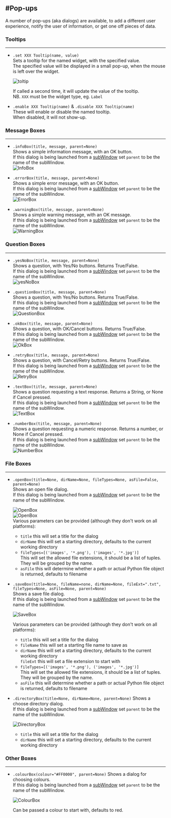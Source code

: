 #Pop-ups
---
A number of pop-ups (aka dialogs) are available, to add a different user experience, notify the user of information, or get one off pieces of data.

### Tooltips
---
* `.set XXX Tooltip(name, value)`  
    Sets a tooltip for the named widget, with the specified value.  
    The specified value will be displayed in a small pop-up, when the mouse is left over the widget.

    ![toltip](img/tooltip.png)

    If called a second time, it will update the value of the tooltip.  
    NB. `XXX` must be the widget type, eg. `Label`  

* `.enable XXX Tooltip(name)` & `.disable XXX Tooltip(name)`  
    These will enable or disable the named tooltip.  
    When disabled, it will not show-up.  

### Message Boxes
---
* `.infoBox(title, message, parent=None)`  
    Shows a simple information message, with an OK button.  
    If this dialog is being launched from a [subWindow](/pythonWidgetGrouping/#sub-window) set `parent` to be the name of the subWindow.  
    ![InfoBox](img/dialogs/info.gif)

* `.errorBox(title, message, parent=None)`  
    Shows a simple error message, with an OK button.  
    If this dialog is being launched from a [subWindow](/pythonWidgetGrouping/#sub-window) set `parent` to be the name of the subWindow.  
    ![ErrorBox](img/dialogs/error.gif)

* `.warningBox(title, message, parent=None)`  
    Shows a simple warning message, with an OK message.  
    If this dialog is being launched from a [subWindow](/pythonWidgetGrouping/#sub-window) set `parent` to be the name of the subWindow.  
    ![WarningBox](img/dialogs/warning.gif)

### Question Boxes
---
* `.yesNoBox(title, message, parent=None)`  
    Shows a question, with Yes/No buttons. Returns True/False.  
    If this dialog is being launched from a [subWindow](/pythonWidgetGrouping/#sub-window) set `parent` to be the name of the subWindow.  
    ![yesNoBox](img/dialogs/yesno.gif)

* `.questionBox(title, message, parent=None)`  
    Shows a question, with Yes/No buttons. Returns True/False.  
    If this dialog is being launched from a [subWindow](/pythonWidgetGrouping/#sub-window) set `parent` to be the name of the subWindow.  
    ![QuestionBox](img/dialogs/question.gif)

* `.okBox(title, message, parent=None)`  
    Shows a question, with OK/Cancel buttons. Returns True/False.  
    If this dialog is being launched from a [subWindow](/pythonWidgetGrouping/#sub-window) set `parent` to be the name of the subWindow.  
    ![OkBox](img/dialogs/ok.gif)

* `.retryBox(title, message, parent=None)`  
    Shows a question, with Cancel/Retry buttons. Returns True/False.  
    If this dialog is being launched from a [subWindow](/pythonWidgetGrouping/#sub-window) set `parent` to be the name of the subWindow.  
    ![RetryBox](img/dialogs/retry.gif)

* `.textBox(title, message, parent=None)`  
    Shows a question requesting a text response. Returns a String, or None if Cancel pressed.  
    If this dialog is being launched from a [subWindow](/pythonWidgetGrouping/#sub-window) set `parent` to be the name of the subWindow.  
    ![TextBox](img/dialogs/text.gif)

* `.numberBox(title, message, parent=None)`  
    Shows a question requesting a numeric response. Returns a number, or None if Cancel pressed.  
    If this dialog is being launched from a [subWindow](/pythonWidgetGrouping/#sub-window) set `parent` to be the name of the subWindow.  
    ![NumberBox](img/dialogs/num.gif)

### File Boxes
---
* `.openBox(title=None, dirName=None, fileTypes=None, asFile=False, parent=None)`  
    Shows an open file dialog.  
    If this dialog is being launched from a [subWindow](/pythonWidgetGrouping/#sub-window) set `parent` to be the name of the subWindow.  

    ![OpenBox](img/dialogs/openBox_1.png)  
    ![OpenBox](img/dialogs/openBox_2.png)  
    Various parameters can be provided (although they don't work on all platforms):  

    * ```title``` this will set a title for the dialog  
    * `dirName` this will set a starting directory, defaults to the current working directory  
    * `fileTypes=[('images', '*.png'), ('images', '*.jpg')]`  
    This will set the allowed file extensions, it should be a list of tuples. They will be grouped by the name.  
    * `asFile` this will determine whether a path or actual Python file object is returned, defaults to filename   


* `.saveBox(title=None, fileName=none, dirName=None, fileExt=".txt", fileTypes=None, asFile=None, parent=None)`  
    Shows a save file dialog.  
    If this dialog is being launched from a [subWindow](/pythonWidgetGrouping/#sub-window) set `parent` to be the name of the subWindow.  

    ![SaveBox](img/dialogs/save.png)  

    Various parameters can be provided (although they don't work on all platforms):  
    * ```title``` this will set a title for the dialog  
    * `fileName` this will set a starting file name to save as  
    * `dirName` this will set a starting directory, defaults to the current working directory  
    `fileExt` this will set a file extension to start with  
    * `fileTypes=[('images', '*.png'), ('images', '*.jpg')]`  
    This will set the allowed file extensions, it should be a list of tuples. They will be grouped by the name.  
    * `asFile` this will determine whether a path or actual Python file object is returned, defaults to filename   

* `.directoryBox(title=None, dirName=None, parent=None)`
    Shows a choose directory dialog.  
    If this dialog is being launched from a [subWindow](/pythonWidgetGrouping/#sub-window) set `parent` to be the name of the subWindow.  

    ![DirectoryBox](img/dialogs/directory.png)  

    * ```title``` this will set a title for the dialog  
    * `dirName` this will set a starting directory, defaults to the current working directory  

### Other Boxes
---
* `.colourBox(colour="#FF0000", parent=None)`
    Shows a dialog for choosing colours.  
    If this dialog is being launched from a [subWindow](/pythonWidgetGrouping/#sub-window) set `parent` to be the name of the subWindow.  

    ![ColourBox](img/dialogs/colour.png)  

    Can be passed a colour to start with, defaults to red.  

